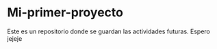 # Mi-primer-proyecto
Este es un repositorio donde se guardan las actividades futuras. Espero jejeje
